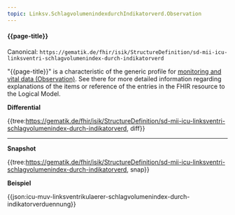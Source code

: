 ```yaml
---
topic: Linksv.SchlagvolumenindexdurchIndikatorverd.Observation
---
```

#### {{page-title}}

Canonical: 
```https://gematik.de/fhir/isik/StructureDefinition/sd-mii-icu-linksventri-schlagvolumenindex-durch-indikatorverd```

"{{page-title}}" is a characteristic of the generic profile for [monitoring and vital data (Observation)](https://simplifier.net/guide/MedizininformatikInitiative-ModulICU-ImplementationGuide/MonitoringundVitaldatenObservation). See there for more detailed information regarding explanations of the items or reference of the entries in the FHIR resource to the Logical Model.

**Differential**

{{tree:https://gematik.de/fhir/isik/StructureDefinition/sd-mii-icu-linksventri-schlagvolumenindex-durch-indikatorverd, diff}}

---

**Snapshot**

{{tree:https://gematik.de/fhir/isik/StructureDefinition/sd-mii-icu-linksventri-schlagvolumenindex-durch-indikatorverd, snap}}

**Beispiel**

{{json:icu-muv-linksventrikulaerer-schlagvolumenindex-durch-indikatorverduennung}}